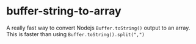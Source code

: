 # buffer-string-to-array
A really fast way to convert Nodejs `Buffer.toString()` output to an array. This is faster than using `Buffer.toString().split(",")`
